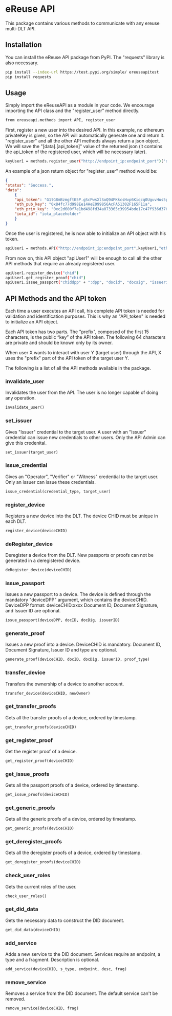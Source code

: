 # eReuse API 

This package contains various methods to communicate with any ereuse multi-DLT API.

## Installation

You can install the eReuse API package from PyPI. The "requests" library is also necessary.

```sh
pip install --index-url https://test.pypi.org/simple/ ereuseapitest
pip install requests
```

## Usage

Simply import the eReuseAPI as a module in your code. We encourage importing the API class
and the "register_user" method directly.

```sh
from ereuseapi.methods import API, register_user
```

First, register a new user into the desired API. In this example, no ethereum privateKey is given, so the API will automatically
generate one and return it. "register_user" and all the other API methods always return a json object. We will save the "[data].[api_token]"
value of the returned json (it contains the api_token of the registered user, which will be necessary later).

```sh
keyUser1 = methods.register_user("http://endpoint_ip:endpoint_port")['data']['api_token']
```

An example of a json return object for "register_user" method would be:

```json
{
"status": "Success.", 
"data":
    {
    "api_token": "G1tG8mBzmgftK5P.gScPwsXlSoQ94PKkcsHvp6Kiqcq0UguvHus5pytfe5qb9HGANhbWUyvIEZS7ro9y", 
    "eth_pub_key": "0x84fc77d998Ee14AeE099856AcFA51302F165F11a",
    "eth_priv_key": "0xc2d600f7e1bd498fd34a073365c39954bde17c47f936d376c190ff8ff4094030",
    "iota_id": "iota_placeholder"
    }
}
```

Once the user is registered, he is now able to initialize an API object with his token.

```sh
apiUser1 = methods.API("http://endpoint_ip:endpoint_port",keyUser1,"ethereum")
```

From now on, this API object "apiUser1" will be enough to call all the other API methods that require an already registered user.

```sh
apiUser1.register_device("chid")
apiUser1.get_register_proof("chid")
apiUser1.issue_passport("chiddpp" + ":dpp", "docid", "docsig", "issuerid")
```

## API Methods and the API token

Each time a user executes an API call, his complete API token is needed for validation and identification purposes. This is why an "API_token" is needed to initialize an API object.

Each API token has two parts. The "prefix", composed of the first 15 characters, is the public “key” of the API token. The following 64 characters are private and should be known only by its owner.

When user X wants to interact with user Y (target user) through the API, X uses the "prefix" part of the API token of the target user Y.

The following is a list of all the API methods available in the package.

### invalidate_user
Invalidates the user from the API. The user is no longer capable of doing any operation.

```python
invalidate_user()
```
### set_issuer
Gives "Issuer" credential to the target user. A user with an "Issuer" credential can issue new credentials to other users. Only the API Admin can give this credenital.
```python
set_issuer(target_user)
```

### issue_credential
Gives an "Operator", "Verifier" or "Witness" credential to the target user. Only an issuer can issue these credentials.
```python
issue_credential(credential_type, target_user)
```

### register_device
Registers a new device into the DLT. The device CHID must be unique in each DLT.
```python
register_device(deviceCHID)
```


### deRegister_device
Deregister a device from the DLT. New passports or proofs can not be generated in a deregistered device.

```python
deRegister_device(deviceCHID)
```

### issue_passport
Issues a new passport to a device. The device is defined through the mandatory "deviceDPP" argument, which contains the deviceCHID. 
        DeviceDPP format: deviceCHID:xxxx
        Document ID, Document Signature, and Issuer ID are optional.

```python
issue_passport(deviceDPP, docID, docDig, issuerID)
```

### generate_proof
Issues a new proof into a device. DeviceCHID is mandatory.
Document ID, Document Signature, Issuer ID and type are optional.

```python
generate_proof(deviceCHID, docID, docDig, issuerID, proof_type)
```

### transfer_device
 Transfers the ownership of a device to another account.

```python
transfer_device(deviceCHID, newOwner)
```

### get_transfer_proofs
Gets all the transfer proofs of a device, ordered by timestamp.
```python
get_transfer_proofs(deviceCHID)
```
### get_register_proof
Get the register proof of a device.
```python
get_register_proof(deviceCHID)
```

### get_issue_proofs
Gets all the passport proofs of a device, ordered by timestamp.
```python
get_issue_proofs(deviceCHID)
```

### get_generic_proofs
Gets all the generic proofs of a device, ordered by timestamp.
```python
get_generic_proofs(deviceCHID)
```


### get_deregister_proofs
Gets all the deregister proofs of a device, ordered by timestamp.
```python
get_deregister_proofs(deviceCHID)
```

### check_user_roles
Gets the current roles of the user.
```python
check_user_roles()
```

### get_did_data
Gets the necessary data to construct the DID document.
```python
get_did_data(deviceCHID)
```

### add_service
Adds a new service to the DID document. Services require an endpoint, a type and a fragment. Description is optional.
```python
add_service(deviceCHID, s_type, endpoint, desc, frag)
```


### remove_service
Removes a service from the DID document. The default service can't be removed.
```python
remove_service(deviceCHID, frag)
```

